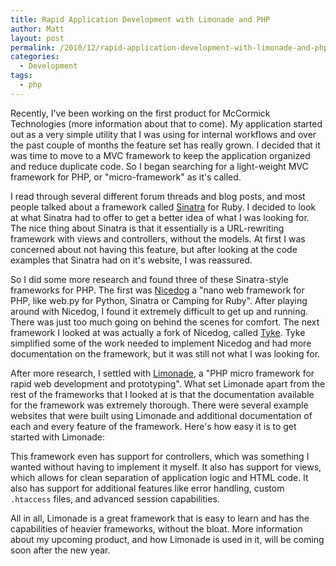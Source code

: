 ```yaml
---
title: Rapid Application Development with Limonade and PHP
author: Matt
layout: post
permalink: /2010/12/rapid-application-development-with-limonade-and-php/
categories:
  - Development
tags:
  - php
---
```


Recently, I've been working on the first product for McCormick Technologies (more information about that to come). My application started out as a very simple utility that I was using for internal workflows and over the past couple of months the feature set has really grown. I decided that it was time to move to a MVC framework to keep the application organized and reduce duplicate code. So I began searching for a light-weight MVC framework for PHP, or "micro-framework" as it's called.

I read through several different forum threads and blog posts, and most people talked about a framework called [Sinatra][1] for Ruby. I decided to look at what Sinatra had to offer to get a better idea of what I was looking for. The nice thing about Sinatra is that it essentially is a URL-rewriting framework with views and controllers, without the models. At first I was concerned about not having this feature, but after looking at the code examples that Sinatra had on it's website, I was reassured.

 [1]: http://www.sinatrarb.com/

So I did some more research and found three of these Sinatra-style frameworks for PHP. The first was [Nicedog][2] a "nano web framework for PHP, like web.py for Python, Sinatra or Camping for Ruby". After playing around with Nicedog, I found it extremely difficult to get up and running. There was just too much going on behind the scenes for comfort. The next framework I looked at was actually a fork of Nicedog, called [Tyke][3]. Tyke simplified some of the work needed to implement Nicedog and had more documentation on the framework, but it was still not what I was looking for.

 [2]: https://github.com/bastos/nicedog
 [3]: https://github.com/digitarald/tyke

After more research, I settled with [Limonade][4], a "PHP micro framework for rapid web development and prototyping". What set Limonade apart from the rest of the frameworks that I looked at is that the documentation available for the framework was extremely thorough. There were several example websites that were built using Limonade and additional documentation of each and every feature of the framework. Here's how easy it is to get started with Limonade:

 [4]: http://www.limonade-php.net/

<script src="https://gist.github.com/mbmccormick/752574.js"> </script>

This framework even has support for controllers, which was something I wanted without having to implement it myself. It also has support for views, which allows for clean separation of application logic and HTML code. It also has support for additional features like error handling, custom `.htaccess` files, and advanced session capabilities.

All in all, Limonade is a great framework that is easy to learn and has the capabilities of heavier frameworks, without the bloat. More information about my upcoming product, and how Limonade is used in it, will be coming soon after the new year.
